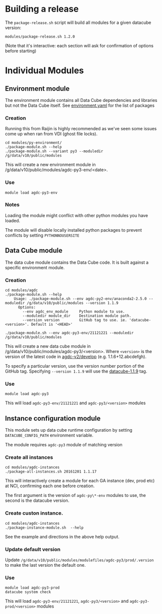 
# Building a release

The `package-release.sh` script will build all modules for a given datacube version:

    modules/package-release.sh 1.2.0

(Note that it's interactive: each section will ask for confirmation of options before starting)

# Individual Modules
## Environment module

The environment module contains all Data Cube dependencies and libraries but
not the Data Cube itself. See [environment.yaml](environment-module/environment.yaml) for the list of packages

### Creation

Running this from Raijin is highly recommended as we've seen some issues come up when ran from VDI (ghost file locks).

    cd modules/py-environment/
    ./package-module.sh --help
    ./package-module.sh --variant py3 --moduledir /g/data/v10/public/modules
    
This will create a new environment module in /g/data/v10/public/modules/agdc-py3-env/\<date\>.

### Use

    module load agdc-py3-env

### Notes

Loading the module might conflict with other python modules you have loaded.

The module will disable locally installed python packages to prevent conflicts by setting `PYTHONNOUSERSITE`

## Data Cube module

The data cube module contains the Data Cube code. It is built against a specific environment module.

### Creation

    cd modules/agdc
    ./package-module.sh --help
        Usage: ./package-module.sh --env agdc-py2-env/anaconda2-2.5.0 --moduledir /g/data/v10/public/modules --version 1.1.9
          Options:
            --env agdc_env_module     Python module to use.
            --moduledir module_dir    Destination module path.
            --version version         GitHub tag to use. ie. 'datacube-<version>'. Default is '<HEAD>'

    ./package-module.sh --env agdc-py3-env/21121221 --moduledir /g/data/v10/public/modules

This will create a new data cube module in /g/data/v10/public/modules/agdc-py3/\<version\>. Where `<version>` is the version of the latest code in [agdc-v2/develop](https://github.com/data-cube/agdc-v2/tree/develop) (e.g. 1.1.6+12.abcdefgh).

To specify a particular version, use the version number portion of the GitHub tag.
Specifying `--version 1.1.9` will use the [datacube-1.1.9](https://github.com/data-cube/agdc-v2/tree/datacube-1.1.9) tag.

### Use

    module load agdc-py3
    
This will load `agdc-py3-env/21121221` and `agdc-py3/<version>` modules

## Instance configuration module

This module sets up data cube runtime configuration by setting `DATACUBE_CONFIG_PATH` environment variable.

The module requires `agdc-py3` module of matching version

### Create all instances

    cd modules/agdc-instances
    ./package-all-instances.sh 20161201 1.1.17
    
This will interactively create a module for each GA instance (dev, prod etc) at
NCI, confirming each one before creation.

The first argument is the version of `agdc-py\*-env` modules to use, the second is the datacube version.

### Create custon instance.

    cd modules/agdc-instances
    ./package-instance-module.sh  --help

See the example and directions in the above help output.

### Update default version

Update `/g/data/v10/public/modules/modulefiles/agdc-py3/prod/.version` to make the last version the default one.

### Use

    module load agdc-py3-prod
    datacube system check

This will load `agdc-py3-env/21121221`, `agdc-py3/<version>` and `agdc-py3-prod/<version>` modules

